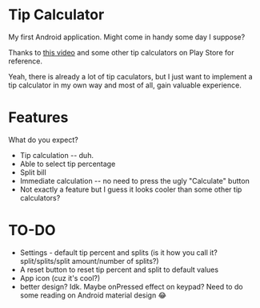 # Tip Calculator
My first Android application. Might come in handy some day I suppose?

Thanks to [this video](https://www.youtube.com/watch?v=kkYIMZw9gzQ) and some other tip calculators on Play Store for reference.

Yeah, there is already a lot of tip caculators, but I just want to implement a tip calculator in my own way and most of all, gain valuable experience.

# Features
What do you expect?
* Tip calculation -- duh.
* Able to select tip percentage
* Split bill
* Immediate calculation -- no need to press the ugly "Calculate" button
* Not exactly a feature but I guess it looks cooler than some other tip calculators?

# TO-DO
* Settings - default tip percent and splits (is it how you call it? split/splits/split amount/number of splits?)
* A reset button to reset tip percent and split to default values
* App icon (cuz it's cool?)
* better design? Idk. Maybe onPressed effect on keypad? Need to do some reading on Android material design :joy:
